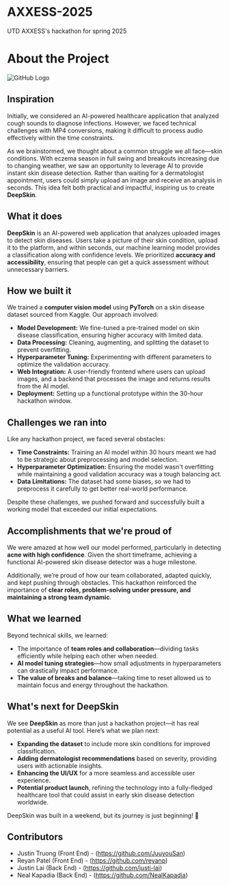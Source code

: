 # AXXESS-2025
UTD AXXESS's hackathon for spring 2025

# About the Project

![GitHub Logo](https://github.com/main/frontend/public/logo.png)

## Inspiration  
Initially, we considered an AI-powered healthcare application that analyzed cough sounds to diagnose infections. However, we faced technical challenges with MP4 conversions, making it difficult to process audio effectively within the time constraints.  

As we brainstormed, we thought about a common struggle we all face—skin conditions. With eczema season in full swing and breakouts increasing due to changing weather, we saw an opportunity to leverage AI to provide instant skin disease detection. Rather than waiting for a dermatologist appointment, users could simply upload an image and receive an analysis in seconds. This idea felt both practical and impactful, inspiring us to create **DeepSkin**.  

## What it does  
**DeepSkin** is an AI-powered web application that analyzes uploaded images to detect skin diseases. Users take a picture of their skin condition, upload it to the platform, and within seconds, our machine learning model provides a classification along with confidence levels. We prioritized **accuracy and accessibility**, ensuring that people can get a quick assessment without unnecessary barriers.  

## How we built it  
We trained a **computer vision model** using **PyTorch** on a skin disease dataset sourced from Kaggle. Our approach involved:  
- **Model Development:** We fine-tuned a pre-trained model on skin disease classification, ensuring higher accuracy with limited data.  
- **Data Processing:** Cleaning, augmenting, and splitting the dataset to prevent overfitting.  
- **Hyperparameter Tuning:** Experimenting with different parameters to optimize the validation accuracy.  
- **Web Integration:** A user-friendly frontend where users can upload images, and a backend that processes the image and returns results from the AI model.  
- **Deployment:** Setting up a functional prototype within the 30-hour hackathon window.  

## Challenges we ran into  
Like any hackathon project, we faced several obstacles:  
- **Time Constraints:** Training an AI model within 30 hours meant we had to be strategic about preprocessing and model selection.  
- **Hyperparameter Optimization:** Ensuring the model wasn't overfitting while maintaining a good validation accuracy was a tough balancing act.  
- **Data Limitations:** The dataset had some biases, so we had to preprocess it carefully to get better real-world performance.  

Despite these challenges, we pushed forward and successfully built a working model that exceeded our initial expectations.  

## Accomplishments that we're proud of  
We were amazed at how well our model performed, particularly in detecting **acne with high confidence**. Given the short timeframe, achieving a functional AI-powered skin disease detector was a huge milestone.  

Additionally, we’re proud of how our team collaborated, adapted quickly, and kept pushing through obstacles. This hackathon reinforced the importance of **clear roles, problem-solving under pressure, and maintaining a strong team dynamic**.  

## What we learned  
Beyond technical skills, we learned:  
- The importance of **team roles and collaboration**—dividing tasks efficiently while helping each other when needed.  
- **AI model tuning strategies**—how small adjustments in hyperparameters can drastically impact performance.  
- **The value of breaks and balance**—taking time to reset allowed us to maintain focus and energy throughout the hackathon.  

## What's next for DeepSkin  
We see **DeepSkin** as more than just a hackathon project—it has real potential as a useful AI tool. Here’s what we plan next:  
- **Expanding the dataset** to include more skin conditions for improved classification.  
- **Adding dermatologist recommendations** based on severity, providing users with actionable insights.  
- **Enhancing the UI/UX** for a more seamless and accessible user experience.  
- **Potential product launch**, refining the technology into a fully-fledged healthcare tool that could assist in early skin disease detection worldwide.  

DeepSkin was built in a weekend, but its journey is just beginning! 🚀  

## Contributors 
* Justin Truong (Front End) - (https://github.com/JuuyouSan)
* Reyan Patel (Front End) -  (https://github.com/reyanp)
* Justin Lai (Back End) - (https://github.com/justi-lai)
* Neal Kapadia (Back End) - (https://github.com/NealKapadia)
